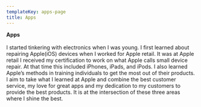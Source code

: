 ```yaml
---
templateKey: apps-page
title: Apps
---
```


**Apps**\
\
I started tinkering with electronics when I was young. I first learned about repairing Apple(iOS) devices when I worked for Apple retail. It was at Apple retail I received my certification to work on what Apple calls small device repair. At that time this included iPhones, iPads, and iPods. I also learned Apple’s methods in training individuals to get the most out of their products. I aim to take what I learned at Apple and combine the best customer service, my love for great apps and my dedication to my customers to provide the best products. It is at the intersection of these three areas where I shine the best.
